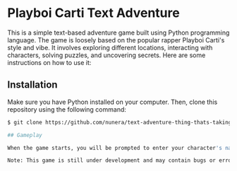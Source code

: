 # Playboi Carti Text Adventure

This is a simple text-based adventure game built using Python programming language. The game is loosely based on the popular rapper Playboi Carti's style and vibe. It involves exploring different locations, interacting with characters, solving puzzles, and uncovering secrets. Here are some instructions on how to use it:

## Installation

Make sure you have Python installed on your computer. Then, clone this repository using the following command:

```bash
$ git clone https://github.com/nunera/text-adventure-thing-thats-taking-too-much-effort.git

## Gameplay

When the game starts, you will be prompted to enter your character's name. Afterwards, you will see a list of available actions, including moving in four directions ('n', 'e', 's', 'w'), examining objects, talking to characters, and more. Type in the desired action followed by pressing Enter key. Explore the world, collect items, solve puzzles, and complete quests! Have fun playing our Playboi Carti Text Adventure! If you encounter any issues, please don't hesitate to report them via Github Issues page.

Note: This game is still under development and may contain bugs or errors. We appreciate any feedback from users to help improve the game experience. Thank you for choosing our game!
